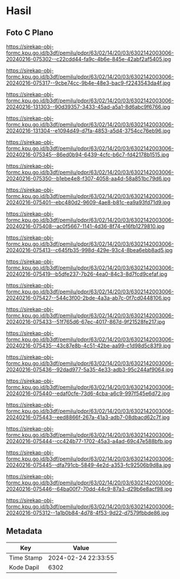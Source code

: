 # Hasil

## Foto C Plano

https://sirekap-obj-formc.kpu.go.id/b3df/pemilu/pdpr/63/02/14/20/03/6302142003006-20240216-075302--c22cdd44-fa9c-4b6e-845e-42abf2af5405.jpg

https://sirekap-obj-formc.kpu.go.id/b3df/pemilu/pdpr/63/02/14/20/03/6302142003006-20240216-075317--9cbe74cc-9b4e-48e3-bac9-f2243543da4f.jpg

https://sirekap-obj-formc.kpu.go.id/b3df/pemilu/pdpr/63/02/14/20/03/6302142003006-20240216-131303--90d39357-3433-45ad-a5a1-8d6abc9f6766.jpg

https://sirekap-obj-formc.kpu.go.id/b3df/pemilu/pdpr/63/02/14/20/03/6302142003006-20240216-131304--e1094d49-d7fa-4853-a5d4-3754cc76eb96.jpg

https://sirekap-obj-formc.kpu.go.id/b3df/pemilu/pdpr/63/02/14/20/03/6302142003006-20240216-075345--86ed0b94-6439-4cfc-b6c7-fd42178b1515.jpg

https://sirekap-obj-formc.kpu.go.id/b3df/pemilu/pdpr/63/02/14/20/03/6302142003006-20240216-075350--b1ebe4e8-f307-4058-aa4d-58a851bc79d6.jpg

https://sirekap-obj-formc.kpu.go.id/b3df/pemilu/pdpr/63/02/14/20/03/6302142003006-20240216-075401--ebc480d2-9609-4ae8-b81c-ea9a93fd71d9.jpg

https://sirekap-obj-formc.kpu.go.id/b3df/pemilu/pdpr/63/02/14/20/03/6302142003006-20240216-075408--ac0f5667-1141-4d36-8f74-e16fb1279810.jpg

https://sirekap-obj-formc.kpu.go.id/b3df/pemilu/pdpr/63/02/14/20/03/6302142003006-20240216-075413--c645fb35-998d-429e-93c4-8bea6ebb8ad5.jpg

https://sirekap-obj-formc.kpu.go.id/b3df/pemilu/pdpr/63/02/14/20/03/6302142003006-20240216-075419--b5dfe237-7b26-4ea0-84c3-8d7fcd9cefaf.jpg

https://sirekap-obj-formc.kpu.go.id/b3df/pemilu/pdpr/63/02/14/20/03/6302142003006-20240216-075427--544c3f00-2bde-4a3a-ab7c-0f7cd0448106.jpg

https://sirekap-obj-formc.kpu.go.id/b3df/pemilu/pdpr/63/02/14/20/03/6302142003006-20240216-075433--51f765d6-67ec-4017-867d-9f21528fe217.jpg

https://sirekap-obj-formc.kpu.go.id/b3df/pemilu/pdpr/63/02/14/20/03/6302142003006-20240216-075435--43c87e8b-4c51-42be-aa99-c1d98d5c83f9.jpg

https://sirekap-obj-formc.kpu.go.id/b3df/pemilu/pdpr/63/02/14/20/03/6302142003006-20240216-075436--92dad977-5a35-4e33-adb3-95c244af9064.jpg

https://sirekap-obj-formc.kpu.go.id/b3df/pemilu/pdpr/63/02/14/20/03/6302142003006-20240216-075440--edaf0cfe-73d6-4cba-a6c9-997f545e6d72.jpg

https://sirekap-obj-formc.kpu.go.id/b3df/pemilu/pdpr/63/02/14/20/03/6302142003006-20240216-075443--eed8866f-267a-41a3-adb7-08dbacd62c7f.jpg

https://sirekap-obj-formc.kpu.go.id/b3df/pemilu/pdpr/63/02/14/20/03/6302142003006-20240216-075444--cc424b77-1702-45a3-a4ad-69c47e588bfb.jpg

https://sirekap-obj-formc.kpu.go.id/b3df/pemilu/pdpr/63/02/14/20/03/6302142003006-20240216-075445--dfa791cb-5849-4e2d-a353-fc92506b9d8a.jpg

https://sirekap-obj-formc.kpu.go.id/b3df/pemilu/pdpr/63/02/14/20/03/6302142003006-20240216-075446--64ba00f7-70dd-44c9-87a3-d29b6e8acf98.jpg

https://sirekap-obj-formc.kpu.go.id/b3df/pemilu/pdpr/63/02/14/20/03/6302142003006-20240216-075312--1a1b0b84-4d78-4f53-9d22-d7579fbbde86.jpg


## Metadata

| Key        | Value               |
| ---------- | ------------------- |
| Time Stamp | 2024-02-24 22:33:55 |
| Kode Dapil | 6302                |



